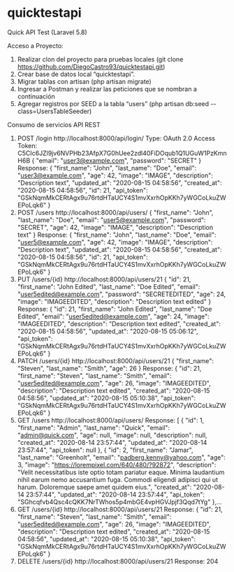 # quicktestapi

Quick API Test (Laravel 5.8)

Acceso a Proyecto:

1. Realizar clon del proyecto para pruebas locales (git clone https://github.com/DiegoCastro93/quicktestapi.git)
2. Crear base de datos local “quicktestapi”.
3. Migrar tablas con artisan (php artisan migrate)
4. Ingresar a Postman y realizar las peticiones que se nombran a continuación
5. Agregar registros por SEED a la tabla “users” (php artisan db:seed --class=UsersTableSeeder)

Consumo de servicios API REST

1. POST /login
   http://localhost:8000/api/login/
   Type: OAuth 2.0
   Access Token: C5CIc6JZl9jv6NVPHb23AfpX7G0hUee2zdl40FiDOqub1Q1UGuW1PzKmnH6B
   {
   "email": "user3@example.com",
   "password": "SECRET"
   }
   Response:
   {
   "first_name": "John",
   "last_name": "Doe",
   "email": "user3@example.com",
   "age": 42,
   "image": "IMAGE",
   "description": "Description text",
   "updated_at": "2020-08-15 04:58:56",
   "created_at": "2020-08-15 04:58:56",
   "id": 21,
   "api_token": "GSkNqmMkCERtAgx9u76rtdHTaUCY4S1mvXxrhOpKKh7yWGCoLkuZWEPoLqk6"
   }
2. POST /users
   http://localhost:8000/api/users/
   {
   "first_name": "John",
   "last_name": "Doe",
   "email": "user5@example.com",
   "password": "SECRET",
   "age": 42,
   "image": "IMAGE",
   "description": "Description text"
   }
   Response:
   {
   "first_name": "John",
   "last_name": "Doe",
   "email": "user5@example.com",
   "age": 42,
   "image": "IMAGE",
   "description": "Description text",
   "updated_at": "2020-08-15 04:58:56",
   "created_at": "2020-08-15 04:58:56",
   "id": 21,
   "api_token": "GSkNqmMkCERtAgx9u76rtdHTaUCY4S1mvXxrhOpKKh7yWGCoLkuZWEPoLqk6"
   }
3. PUT /users/{id}
   http://localhost:8000/api/users/21
   {
   "id": 21,
   "first_name": "John Edited",
   "last_name": "Doe Edited",
   "email": "user5edited@example.com",
   "password": "SECRETEDITED",
   "age": 24,
   "image": "IMAGEEDITED",
   "description": "Description text edited"
   }
   Response:
   {
   "id": 21,
   "first_name": "John Edited",
   "last_name": "Doe Edited",
   "email": "user5edited@example.com",
   "age": 24,
   "image": "IMAGEEDITED",
   "description": "Description text edited",
   "created_at": "2020-08-15 04:58:56",
   "updated_at": "2020-08-15 05:06:12",
   "api_token": "GSkNqmMkCERtAgx9u76rtdHTaUCY4S1mvXxrhOpKKh7yWGCoLkuZWEPoLqk6"
   }
4. PATCH /users/{id}
   http://localhost:8000/api/users/21
   {
   "first_name": "Steven",
   "last_name": "Smith",
   "age": 26
   }
   Response:
   {
   "id": 21,
   "first_name": "Steven",
   "last_name": "Smith",
   "email": "user5edited@example.com",
   "age": 26,
   "image": "IMAGEEDITED",
   "description": "Description text edited",
   "created_at": "2020-08-15 04:58:56",
   "updated_at": "2020-08-15 05:10:38",
   "api_token": "GSkNqmMkCERtAgx9u76rtdHTaUCY4S1mvXxrhOpKKh7yWGCoLkuZWEPoLqk6"
   }
5. GET /users
   http://localhost:8000/api/users/
   Response:
   [
   {
   "id": 1,
   "first_name": "Admin",
   "last_name": "Quick",
   "email": "admin@quick.com",
   "age": null,
   "image": null,
   "description": null,
   "created_at": "2020-08-14 23:57:44",
   "updated_at": "2020-08-14 23:57:44",
   "api_token": null
   },
   {
   "id": 2,
   "first_name": "Jamar",
   "last_name": "Greenholt",
   "email": "padberg.kenny@yahoo.com",
   "age": 3,
   "image": "https://lorempixel.com/640/480/?92872",
   "description": "Velit necessitatibus iste optio totam pariatur eaque. Minima laudantium nihil earum nemo accusantium fuga. Commodi eligendi adipisci qui ut harum. Doloremque saepe amet quidem eius.",
   "created_at": "2020-08-14 23:57:44",
   "updated_at": "2020-08-14 23:57:44",
   "api_token": "SGhcqfvb4Qsc4cQKK7NrTWhos5p4mbGE4vpHGVJpjf3Qqd7tYg"
   },…
6. GET /users/{id}
   http://localhost:8000/api/users/21
   Response:
   {
   "id": 21,
   "first_name": "Steven",
   "last_name": "Smith",
   "email": "user5edited@example.com",
   "age": 26,
   "image": "IMAGEEDITED",
   "description": "Description text edited",
   "created_at": "2020-08-15 04:58:56",
   "updated_at": "2020-08-15 05:10:38",
   "api_token": "GSkNqmMkCERtAgx9u76rtdHTaUCY4S1mvXxrhOpKKh7yWGCoLkuZWEPoLqk6"
   }
7. DELETE /users/{id}
   http://localhost:8000/api/users/21
   Response:
   204
